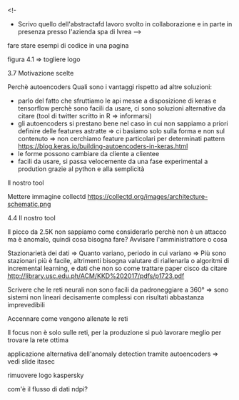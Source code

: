 <!-- aggiungere una sezione Tesi in collaborazione con Tiesse spa: -->

<!-
- Scrivo quello dell'abstractafd
lavoro svolto in collaborazione e in parte in presenza presso l'azienda spa di Ivrea -->

<!-- Sezione in cui parlo di cui fa Tiesse spa
- presento azienda
- location e sedi distaccate
- parlare della collaborazione con il poli => sempre in collaborazione per ricerca e sviluppo in particolare negli ultimi anni con un focus sugli aspetti di sicurezza e analisi dati di rete e non solo hw => prendere spunto anche dal sito
- prendere ispirazione dalla slide tiesse di itasec -->

<!-- TITOLO TESI => Anomaly detection per il rilevamento di attacchi DDoS o trovarne altri -->


<!-- il mio tool => cambiare nome -->


fare stare esempi di codice in una pagina

figura 4.1 => togliere logo


<!-- 

Sistem anti-DDoS: stato dell'arte
Anomaly Detection: stato dell'arte -->



3.7 Motivazione scelte

Perchè autoencoders
Quali sono i vantaggi rispetto ad altre soluzioni:

- parlo del fatto che sfruttiamo le api messe a disposizione di keras e tensorflow perchè sono facili da usare, ci sono soluzioni alternative da citare (tool di twitter scritto in R => informarsi)
- gli autoencoders si prestano bene nel caso in cui non sappiamo a priori definire delle features astratte => ci basiamo solo sulla forma e non sul contenuto => non cerchiamo feature particolari per determinati  pattern https://blog.keras.io/building-autoencoders-in-keras.html
- le forme possono cambiare da cliente a clientee
- facili da usare, si passa velocemente da una fase experimental a prodution grazie al python e alla semplicità

Il nostro tool

<!-- Metologia per collezione dei dati:
- Metodo classico: modulo kernel
- eBPF: trattato successivamente

Mettere immagine netfilter in orizzontale
Per l'impossibilità di introdurre i syn su un router in produzione, ma abbiamo fatto un  -->

Mettere immagine collectd https://collectd.org/images/architecture-schematic.png

<!-- Gestione dati: parlo della raccolta dati, cosa è stato fatto: raccolta features più granulari oltre che il syn rate, come è stato fatto netfilter/modulo kernel(soluzione classica) e rimando alla capitolo 5 per una discussione più approfondita.
Discussione su perchè non è stato usato e limite dell'accelleratore hardware non è stato reso ancora compatibile, quindi l'accelleratore dovrebbe essere disabilitato.
Solo i primi pacchetti del flusso passano dal kernel e poi passano dal fast path, solo in caso di pesanti modifiche hw e software possono essere analizzati.
Dove è stato usato e dove no e perchè non è stato usato per i test. -->

4.4 Il nostro tool


Il picco da 2.5K non sappiamo come considerarlo perchè non è un attacco ma è anomalo, quindi cosa bisogna fare? Avvisare l'amministrattore o cosa


Stazionarietà dei dati => Quanto variano, periodo in cui variano => Più sono stazionari più è facile, altrimenti bisogna valutare di riallenarla o algoritmi di incremental learning, e dati che non so come trattare
paper cisco da citare
http://library.usc.edu.ph/ACM/KKD%202017/pdfs/p1723.pdf

<!-- Giustificare il margine -->

Scrivere che le reti neurali non sono facili da padroneggiare a 360° => sono sistemi non lineari decisamente complessi con risultati abbastanza imprevedibili

Accennare come vengono allenate le reti

Il focus non è solo sulle reti, per la produzione si può lavorare meglio per trovare la rete ottima

applicazione alternativa dell'anomaly detection tramite autoencoders => vedi slide itasec


rimuovere logo kaspersky 
<!-- e diritti tiesse -->

com'è il flusso di dati ndpi?